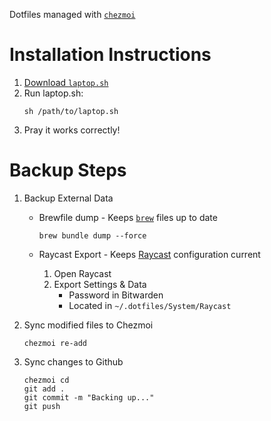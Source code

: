 Dotfiles managed with [`chezmoi`](https://github.com/twpayne/chezmoi)

# Installation Instructions

1. [Download `laptop.sh`](dot_dotfiles/laptop.sh)
2. Run laptop.sh:
	```
	sh /path/to/laptop.sh
	```
3. Pray it works correctly!

# Backup Steps

1. Backup External Data
	- Brewfile dump - Keeps [`brew`](https://brew.sh) files up to date
		```
		brew bundle dump --force
		```

 	- Raycast Export - Keeps [Raycast](https://www.raycast.com/) configuration current
		1. Open Raycast
		2. Export Settings & Data
			- Password in Bitwarden
			- Located in `~/.dotfiles/System/Raycast`
	
2. Sync modified files to Chezmoi
	```
	chezmoi re-add
	```

3. Sync changes to Github
	```
	chezmoi cd
	git add .
	git commit -m "Backing up..."
	git push
	```
